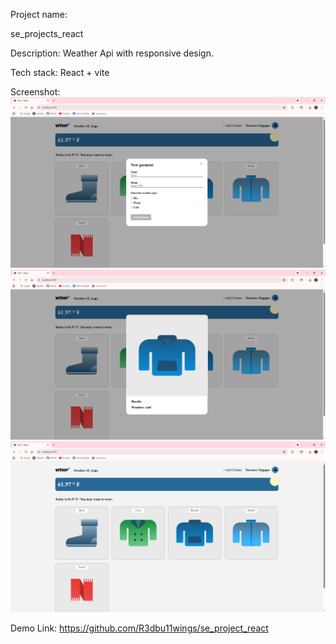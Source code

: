 Project name:

se_projects_react

Description:
Weather Api with responsive design.

Tech stack:
React + vite

Screenshot:
![alt text](react1.png)
![alt text](react2.png)
![alt text](react3.png)

Demo Link:
https://github.com/R3dbu11wings/se_project_react
